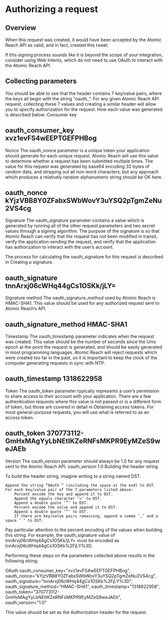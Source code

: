 
# Authorizing a request
## Overview

When this request was created, it would have been accepted by the Atomic Reach API as valid, and in fact, created this tweet.

If this signing process sounds like it is beyond the scope of your integration, consider using Web Intents, which do not need to use OAuth to interact with the Atomic Reach API.
## Collecting parameters

You should be able to see that the header contains 7 key/value pairs, where the keys all begin with the string “oauth_”. For any given Atomic Reach API request, collecting these 7 values and creating a similar header will allow you to specify authorization for the request. How each value was generated is described below:
Consumer key
## oauth_consumer_key 	xvz1evFS4wEEPTGEFPHBog
Nonce
The oauth_nonce parameter is a unique token your application should generate for each unique request. Atomic Reach will use this value to determine whether a request has been submitted multiple times. The value for this request was generated by base64 encoding 32 bytes of random data, and stripping out all non-word characters, but any approach which produces a relatively random alphanumeric
string should be OK here.
## oauth_nonce 	kYjzVBB8Y0ZFabxSWbWovY3uYSQ2pTgmZeNu2VS4cg
Signature
The oauth_signature parameter contains a value which is generated by running all of the other request parameters and two secret values through a signing algorithm. The purpose of the signature is so that Atomic Reach can verify that the request has not been modified in transit, verify the application sending the request, and verify that the application has authorization to interact with the
user’s account.

The process for calculating the oauth_signature for this request is described in Creating a signature.
## oauth_signature 	tnnArxj06cWHq44gCs1OSKk/jLY=
Signature method
The oauth_signature_method used by Atomic Reach is HMAC-SHA1. This value should be used for any authorized request sent to Atomic Reach’s API.
## oauth_signature_method 	HMAC-SHA1
Timestamp
The oauth_timestamp parameter indicates when the request was created. This value should be the number of seconds since the Unix epoch at the point the request is generated, and should be easily generated in most programming languages. Atomic Reach will reject requests which were created too far in the past, so it is important to keep the clock of the computer generating requests in sync with NTP.
## oauth_timestamp 	1318622958
Token
The oauth_token parameter typically represents a user’s permission to share access to their account with your application. There are a few authentication requests where this value is not passed or is a different form of token, but those are covered in detail in Obtaining access tokens. For most general-purpose requests, you will use what is referred to as an access token.
## oauth_token 	370773112-GmHxMAgYyLbNEtIKZeRNFsMKPR9EyMZeS9weJAEb
Version
The oauth_version parameter should always be 1.0 for any request sent to the Atomic Reach API.
oauth_version 	1.0
Building the header string

To build the header string, imagine writing to a string named DST.

    Append the string “OAuth ” (including the space at the end) to DST.
    For each key/value pair of the 7 parameters listed above:
        Percent encode the key and append it to DST.
        Append the equals character ‘=’ to DST.
        Append a double quote ‘”’ to DST.
        Percent encode the value and append it to DST.
        Append a double quote ‘”’ to DST.
        If there are key/value pairs remaining, append a comma ‘,’ and a space ‘ ‘ to DST.

Pay particular attention to the percent encoding of the values when building this string. For example, the oauth_signature value of tnnArxj06cWHq44gCs1OSKk/jLY= must be encoded as tnnArxj06cWHq44gCs1OSKk%2FjLY%3D.

Performing these steps on the parameters collected above results in the following string:

OAuth oauth_consumer_key="xvz1evFS4wEEPTGEFPHBog", oauth_nonce="kYjzVBB8Y0ZFabxSWbWovY3uYSQ2pTgmZeNu2VS4cg", oauth_signature="tnnArxj06cWHq44gCs1OSKk%2FjLY%3D", oauth_signature_method="HMAC-SHA1", oauth_timestamp="1318622958", oauth_token="370773112-GmHxMAgYyLbNEtIKZeRNFsMKPR9EyMZeS9weJAEb", oauth_version="1.0"

This value should be set as the Authorization header for the request.
